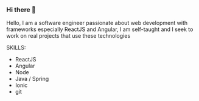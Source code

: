 ### Hi there 👋

<!--
**MetalSkink/MetalSkink** is a ✨ _special_ ✨ repository because its `README.md` (this file) appears on your GitHub profile.
-->
Hello, I am a software engineer passionate about web development with frameworks especially ReactJS and Angular, I am self-taught and I seek to work on real projects that use these technologies

SKILLS:
- ReactJS
- Angular
- Node
- Java / Spring
- Ionic
- git

<!--
- 🔭 I’m currently working on ...
- 🌱 I’m currently learning ...
- 👯 I’m looking to collaborate on MERN/MEAN projects or startups
- 🤔 I’m looking for help with ...
- 💬 Ask me about ...
- 📫 How to reach me: ...
- 😄 Pronouns: ...
- ⚡ Fun fact: ...
-->
